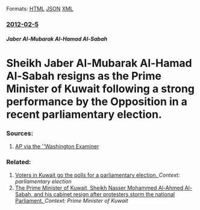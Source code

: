 
Formats: [HTML](/news/2012/02/5/sheikh-jaber-al-mubarak-al-hamad-al-sabah-resigns-as-the-prime-minister-of-kuwait-following-a-strong-performance-by-the-opposition-in-a-rece.html)  [JSON](/news/2012/02/5/sheikh-jaber-al-mubarak-al-hamad-al-sabah-resigns-as-the-prime-minister-of-kuwait-following-a-strong-performance-by-the-opposition-in-a-rece.json)  [XML](/news/2012/02/5/sheikh-jaber-al-mubarak-al-hamad-al-sabah-resigns-as-the-prime-minister-of-kuwait-following-a-strong-performance-by-the-opposition-in-a-rece.xml)  

### [2012-02-5](/news/2012/02/5/index.md)

##### Jaber Al-Mubarak Al-Hamad Al-Sabah
# Sheikh Jaber Al-Mubarak Al-Hamad Al-Sabah resigns as the Prime Minister of Kuwait following a strong performance by the Opposition in a recent parliamentary election. 




### Sources:

1. [AP via the ''Washington Examiner](http://washingtonexaminer.com/news/2012/02/kuwait-pm-resigns-after-opposition-election-surge/2171826)

### Related:

1. [Voters in Kuwait go the polls for a parliamentary election. ](/news/2012/02/2/voters-in-kuwait-go-the-polls-for-a-parliamentary-election.md) _Context: parliamentary election_
2. [The Prime Minister of Kuwait, Sheikh Nasser Mohammed Al-Ahmed Al-Sabah, and his cabinet resign after protesters storm the national Parliament. ](/news/2011/11/28/the-prime-minister-of-kuwait-sheikh-nasser-mohammed-al-ahmed-al-sabah-and-his-cabinet-resign-after-protesters-storm-the-national-parliamen.md) _Context: Prime Minister of Kuwait_
